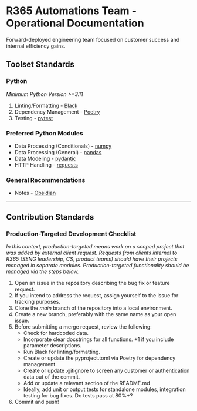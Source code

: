 # R365 Automations Team - Operational Documentation

Forward-deployed engineering team focused on customer success and internal efficiency gains.

## Toolset Standards 

### Python

*_Minimum Python Version >=3.11_*
1. Linting/Formatting - [Black](https://black.readthedocs.io/en/stable/index.html)
2. Dependency Management - [Poetry](https://python-poetry.org/)
3. Testing - [pytest](https://docs.pytest.org/en/stable/)

### Preferred Python Modules 
  * Data Processing (Conditionals) - [numpy](https://numpy.org/doc/stable/)
  * Data Processing (General) - [pandas](https://pandas.pydata.org/docs/)
  * Data Modeling - [pydantic](https://docs.pydantic.dev/latest/)
  * HTTP Handling - [requests](https://pypi.org/project/requests/)

### General Recommendations
  * Notes - [Obsidian](https://obsidian.md/)

---------------------------------------------------------------------------------------------------------------------------------------------------------------------------------------


## Contribution Standards

### Production-Targeted Development Checklist
_In this context, production-targeted means work on a scoped project that was added by external client request._ 
_Requests from clients internal to R365 (SENG leadership, CS, product teams) should have their projects managed in separate modules._
_Production-targeted functionality should be managed via the steps below._
1. Open an issue in the repository describing the bug fix or feature request.
2. If you intend to address the request, assign yourself to the issue for tracking purposes.
3. Clone the *_main_* branch of the repository into a local environment.
4. Create a new branch, preferably with the same name as your open issue.
5. Before submitting a merge request, review the following:
      * Check for hardcoded data.
      * Incorporate clear docstrings for all functions. +1 if you include parameter descriptions.
      * Run Black for linting/formatting.
      * Create or update the pyproject.toml via Poetry for dependency management.
      * Create or update .gitignore to screen any customer or authentication data out of the commit.
      * Add or update a relevant section of the README.md
      * Ideally, add unit or output tests for standalone modules, integration testing for bug fixes. Do tests pass at 80%+?
6. Commit and push! 
